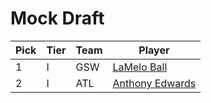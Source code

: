 Mock Draft
===

| Pick | Tier | Team | Player
|---|---|---|---|
|1|I|GSW|[LaMelo Ball](players/lamelo_ball.md)
|2|I|ATL|[Anthony Edwards](players/anthony_edwards.md)